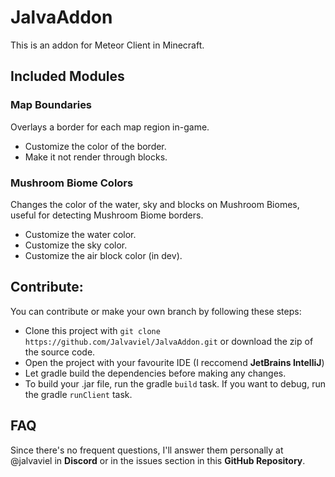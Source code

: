 # JalvaAddon

This is an addon for Meteor Client in Minecraft.

## Included Modules

### Map Boundaries

Overlays a border for each map region in-game.
- Customize the color of the border.
- Make it not render through blocks.

### Mushroom Biome Colors

Changes the color of the water, sky and blocks on Mushroom Biomes, useful for detecting Mushroom Biome borders.
- Customize the water color.
- Customize the sky color.
- Customize the air block color (in dev).

## Contribute:  

You can contribute or make your own branch by following these steps:
- Clone this project with `git clone https://github.com/Jalvaviel/JalvaAddon.git` or download the zip of the source code.
- Open the project with your favourite IDE (I reccomend **JetBrains IntelliJ**)
- Let gradle build the dependencies before making any changes.
- To build your .jar file, run the gradle `build` task. If you want to debug, run the gradle `runClient` task.

## FAQ
Since there's no frequent questions, I'll answer them personally at @jalvaviel in **Discord** or in the issues section in this **GitHub Repository**.
